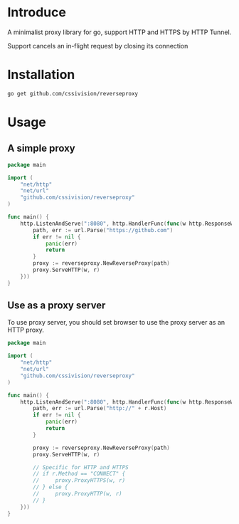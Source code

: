 # Introduce
A minimalist proxy library for go, support HTTP and HTTPS by HTTP Tunnel.

Support cancels an in-flight request by closing its connection

# Installation
```sh
go get github.com/cssivision/reverseproxy
```

# Usage

## A simple proxy
```go
package main

import (
    "net/http"
    "net/url"
    "github.com/cssivision/reverseproxy"
)

func main() {
    http.ListenAndServe(":8080", http.HandlerFunc(func(w http.ResponseWriter, r *http.Request) {
        path, err := url.Parse("https://github.com")
        if err != nil {
            panic(err)
            return
        }
        proxy := reverseproxy.NewReverseProxy(path)
        proxy.ServeHTTP(w, r)
    }))
}
```

## Use as a proxy server

To use proxy server, you should set browser to use the proxy server as an HTTP proxy.

```go
package main

import (
    "net/http"
    "net/url"
    "github.com/cssivision/reverseproxy"
)

func main() {
    http.ListenAndServe(":8080", http.HandlerFunc(func(w http.ResponseWriter, r *http.Request) {
        path, err := url.Parse("http://" + r.Host)
        if err != nil {
            panic(err)
            return
        }

        proxy := reverseproxy.NewReverseProxy(path)
        proxy.ServeHTTP(w, r)

        // Specific for HTTP and HTTPS
        // if r.Method == "CONNECT" {
        //     proxy.ProxyHTTPS(w, r)
        // } else {
        //     proxy.ProxyHTTP(w, r)
        // }
    }))
}
```

